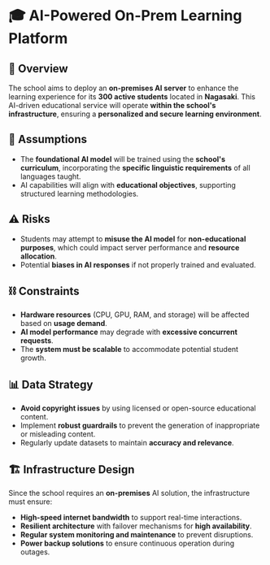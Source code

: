 # 🎓 AI-Powered On-Prem Learning Platform

## 🚀 Overview

The school aims to deploy an **on-premises AI server** to enhance the learning experience for its **300 active students** located in **Nagasaki**. This AI-driven educational service will operate **within the school's infrastructure**, ensuring a **personalized and secure learning environment**.

## 🎯 Assumptions

- The **foundational AI model** will be trained using the **school's curriculum**, incorporating the **specific linguistic requirements** of all languages taught.
- AI capabilities will align with **educational objectives**, supporting structured learning methodologies.

## ⚠️ Risks

- Students may attempt to **misuse the AI model** for **non-educational purposes**, which could impact server performance and **resource allocation**.
- Potential **biases in AI responses** if not properly trained and evaluated.

## ⛓️ Constraints

- **Hardware resources** (CPU, GPU, RAM, and storage) will be affected based on **usage demand**.
- **AI model performance** may degrade with **excessive concurrent requests**.
- The **system must be scalable** to accommodate potential student growth.

## 📊 Data Strategy

- **Avoid copyright issues** by using licensed or open-source educational content.
- Implement **robust guardrails** to prevent the generation of inappropriate or misleading content.
- Regularly update datasets to maintain **accuracy and relevance**.

## 🏗️ Infrastructure Design

Since the school requires an **on-premises** AI solution, the infrastructure must ensure:

- **High-speed internet bandwidth** to support real-time interactions.
- **Resilient architecture** with failover mechanisms for **high availability**.
- **Regular system monitoring and maintenance** to prevent disruptions.
- **Power backup solutions** to ensure continuous operation during outages.


